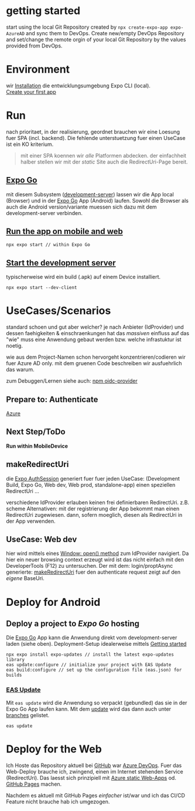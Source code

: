 # getting started
start using the local Git Repository created by `npx create-expo-app expo-AzureAD` and sync them to DevOps.
Create new/empty DevOps Repository and set/change the remote orgin of your local Git Repository by the values provided from DevOps.

# Environment
wir [Installation](https://docs.expo.dev/workflow/expo-cli/#installation) die entwicklungsumgebung Expo CLI (local).  
[Create your first app](https://docs.expo.dev/tutorial/create-your-first-app/)

# Run
nach prioritaet, in der realisierung, geordnet brauchen wir eine Loesung fuer SPA (incl. backend).
Die fehlende unterstuetzung fuer einen UseCase ist ein KO kriterium.

> mit einer SPA koennen wir *alle* Platformen abdecken.
> der einfachheit halber stellen wir mit der *static* Site auch die RedirectUri-Page bereit.

## [Expo Go](https://docs.expo.dev/get-started/expo-go/)
mit diesem Subsystem ([development-server](https://docs.expo.dev/more/glossary-of-terms/#development-server)) lassen wir die App local (Browser) und in der [Expo Go](https://expo.dev/client) App (Android) laufen.
Sowohl die Browser als auch die Android version/variante muessen sich dazu mit dem development-server verbinden.

## [Run the app on mobile and web](https://docs.expo.io/introduction/walkthrough/#start-the-project)

    npx expo start // within Expo Go

## [Start the development server](https://docs.expo.dev/develop/development-builds/use-development-builds/#start-the-development-server)
typischerweise wird ein build (.apk) auf einem Device installiert.

    npx expo start --dev-client

# UseCases/Scenarios
standard schoen und gut aber welcher? je nach Anbieter (IdProvider) und dessen faehigkeiten & einschraenkungen hat das *massiven* einfluss auf das
"wie" muss eine Anwendung gebaut werden bzw. welche infrastuktur ist noetig.

wie aus dem Project-Namen schon hervorgeht konzentrieren/codieren wir fuer Azure AD only.
mit dem gruenen Code beschreiben wir ausfuehrlich das warum.

zum Debuggen/Lernen siehe auch: [npm oidc-provider](https://www.npmjs.com/package/oidc-provider)

## Prepare to: Authenticate

[Azure](https://docs.expo.dev/guides/authentication/#azure)

## Next Step/ToDo

**Run within MobileDevice**

## makeRedirectUri
die [Expo AuthSession](https://docs.expo.dev/versions/latest/sdk/auth-session/) generiert fuer fuer jeden UseCase: 
(Development Build, Expo Go, Web dev, Web prod, standalone-app) einen speziellen RedirectUri ...

verschiedene IdProvider erlauben keinen frei definierbaren RedirectUri. z.B. scheme
Alternativen: mit der registrierung der App bekommt man einen RedirectUri zugewiesen.
dann, sofern moeglich, diesen als RedirectUri in der App verwenden.

## UseCase: Web dev
hier wird mittels eines [Window: open() method](https://developer.mozilla.org/en-US/docs/Web/API/Window/open) zum IdProvider navigiert.
Da hier ein neuer browsing context erzeugt wird ist das nicht einfach mit den DeveloperTools (F12) zu untersuchen.
Der mit dem: login/proptAsync generierte: [makeRedirectUri](https://docs.expo.dev/versions/latest/sdk/auth-session/#authsessionmakeredirecturioptions) fuer den authenticate request zeigt auf den *eigene* BaseUri.

# Deploy for Android

## Deploy a project to *Expo Go* hosting
Die [Expo Go](https://docs.expo.dev/get-started/expo-go/) App kann die Anwendung direkt vom development-server laden (siehe oben).
Deployment-Setup idealerweise mittels [Getting started](https://docs.expo.dev/eas-update/getting-started/)

    npx expo install expo-updates // install the latest expo-updates library
    eas update:configure // initialize your project with EAS Update
    eas build:configure // set up the configuration file (eas.json) for builds

### [EAS Update](https://docs.expo.dev/eas-update/introduction/)
Mit `eas update` wird die Anwendung so verpackt (gebundled) das sie in der Expo Go App laufen kann.
Mit dem [update](https://expo.dev/accounts/pwsimon/projects/expo-azuread/updates) wird das dann auch unter [branches](https://expo.dev/accounts/pwsimon/projects/expo-azuread/branches) gelistet.

    eas update

# Deploy for the Web

Ich Hoste das Repository aktuell bei [GitHub](https://github.com/pwsimon/expo-AzureAD) war [Azure DevOps](https://dev.azure.com/psi-estos/).
Fuer das Web-Deploy brauche ich, zwingend, einen im Internet stehenden Service (RedirectUri).
Das laesst sich prinzipiell mit [Azure static Web-Apps](https://learn.microsoft.com/de-de/training/modules/publish-app-service-static-web-app-api/?WT.mc_id=APC-StaticWebApps) od. [GitHub Pages](https://pages.github.com/) machen.

Nachdem es aktuell mit GitHub Pages *einfacher* ist/war und ich das CI/CD Feature nicht brauche hab ich umgezogen.
